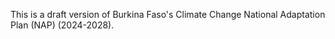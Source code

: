 This is a draft version of Burkina Faso's Climate Change National Adaptation Plan (NAP) (2024-2028).
